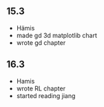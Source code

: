 ## 15.3
* Hämis
* made gd 3d matplotlib chart
* wrote gd chapter

## 16.3
* Hamis
* wrote RL chapter
* started reading jiang